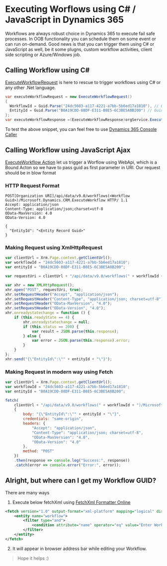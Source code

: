 # Executing Worflows using C# / JavaScript in Dynamics 365

Workflows are always robust choice in Dynamics 365 to execute fail safe processes. In OOB functionality you can schedule them on some event or can run on-demand. Good news is that you can trigger them using C# or JavaScript as well, be it some plugns, custom workflow activities, client side scripting or Azure/Windows job.

## Calling Workflow using C#

[ExecuteWorkflowRequest](https://docs.microsoft.com/en-us/dotnet/api/microsoft.crm.sdk.messages.executeworkflowrequest) is here to rescue to trigger workflows using C# or any other .Net language.

```csharp
var executeWorkflowRequest = new ExecuteWorkflowRequest()
{
  WorkflowId = Guid.Parse("24dc5603-a117-4221-a7bb-5b6ed17a1810"), // Guid of workflow
  EntityId = Guid.Parse("B0A19CDD-88DF-E311-B8E5-6C3BE5A8B200") // Guid of record
};            
var executeWorkflowResponse =(ExecuteWorkflowResponse)orgService.Execute(executeWorkflowRequest);
```
To test the above snippet, you can feel free to use [Dynamics 365 Console Caller](https://github.com/AshV/Dynamics365ConsoleCaller)

## Calling Workflow using JavaScript Ajax

[ExecuteWorkflow Action](https://msdn.microsoft.com/en-us/library/mt491159.aspx) let us trigger a Worflow using WebApi, which is a Bound Acton so we have to pass guid as first parameter in URI. Our request should be in blow format

### HTTP Request Format
```
POST[Organization URI]/api/data/v9.0/workflows(<Workflow Guid>)/Microsoft.Dynamics.CRM.ExecuteWorkflow HTTP/ 1.1
Accept: application/json
Content-Type: application/json;charset=utf-8
OData-MaxVersion: 4.0
OData-Version: 4.0

{
  "EntityId": "<Entity Record Guid>"
}
```

### Making Request using XmlHttpRequest
```javascript
var clientUrl = Xrm.Page.context.getClientUrl();
var workflowId = "24dc5603-a117-4221-a7bb-5b6ed17a1810";
var entityId = "B0A19CDD-88DF-E311-B8E5-6C3BE5A8B200";

var requestUri = clientUrl + "/api/data/v9.0/workflows(" + workflowId + ")/Microsoft.Dynamics.CRM.ExecuteWorkflow";

var xhr = new XMLHttpRequest();
xhr.open("POST", requestUri, true);
xhr.setRequestHeader("Accept", "application/json");
xhr.setRequestHeader("Content-Type", "application/json; charset=utf-8");
xhr.setRequestHeader("OData-MaxVersion", "4.0");
xhr.setRequestHeader("OData-Version", "4.0");
xhr.onreadystatechange = function () {
    if (this.readyState == 4) {
        xhr.onreadystatechange = null;
        if (this.status == 200) {
            var result = JSON.parse(this.response);
        } else {
            var error = JSON.parse(this.response).error;
        }
    }
};
xhr.send("{\"EntityId\":\"" + entityId + "\"}");
```

### Making Request in modern way using Fetch
```javascript
var clientUrl = Xrm.Page.context.getClientUrl();
var workflowId = "24dc5603-a117-4221-a7bb-5b6ed17a1810";
var entityId = "B0A19CDD-88DF-E311-B8E5-6C3BE5A8B200";

fetch(
    clientUrl + "/api/data/v9.0/workflows(" + workflowId + ")/Microsoft.Dynamics.CRM.ExecuteWorkflow",
    {
        body: "{\"EntityId\":\"" + entityId + "\"}",
        credentials: "same-origin",
        headers: {
            "Accept": "application/json",
            "Content-Type": "application/json; charset=utf-8",
            "OData-MaxVersion": "4.0",
            "OData-Version": "4.0"
        },
        method: "POST"
    })
    .then(response => console.log("Success:", response))
    .catch(error => console.error("Error:", error));
```

## Alright, but where can I get my Workflow GUID?
There are many ways
1. Execute below fetchXml using [FetchXml Formatter Online](https://www.ashishvishwakarma.com/FetchXmlTester/)
```xml
<fetch version="1.0" output-format="xml-platform" mapping="logical" distinct="false">
	<entity name="workflow">
		<filter type="and">
			<condition attribute="name" operator="eq" value="Enter Workflow Name Here!" />
		</filter>
	</entity>
</fetch>
```
2. It will appear in browser address bar while editing your Workflow.

> Hope it helps :)
